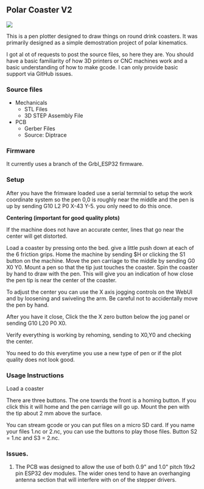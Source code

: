 ## Polar Coaster V2

![](http://www.buildlog.net/blog/wp-content/uploads/2019/05/20190112_182753.jpg)

This is a pen plotter designed to draw things on round drink coasters. It was primarily designed as a simple demostration project of polar kinematics.

I got al ot of requests to post the source files, so here they are. You should have a basic familiarity of how 3D printers or CNC machines work and a basic understanding of how to make gcode. I can only provide basic support via GitHub issues.

### Source files

- Mechanicals
  - STL Files
  - 3D STEP Assembly File
- PCB
  - Gerber Files
  - Source: Diptrace

### Firmware

It currently uses a branch of the Grbl_ESP32 firmware.



### Setup

After you have the frimware loaded use a serial termnial to setup the work coordinate system so the pen 0,0 is roughly near the middle and the pen is up by sending G10 L2 P0 X-43 Y-5. you only need to do this once.

**Centering (important for good quality plots)**

If the machine does not have an accurate center, lines that go near the center will get distorted.

Load a coaster by pressing onto the bed. give a little push down at each of the 6 friction grips. Home the machine by sending $H or clicking the S1 button on the machine. Move the pen carriage to the middle by sending G0 X0 Y0.   Mount a pen so that the tip just touches the coaster. Spin the coaster by hand to draw with the pen. This will give you an indication of how close the pen tip is near the center of the coaster. 

To adjust the center you can use the X axis jogging controls on the WebUI and by loosening and swiveling the arm. Be careful not to accidentally move the pen by hand. 

After you have it close, Click the the X zero button below the jog panel or sending G10 L20 P0 X0.

Verify everything is working by rehoming, sending to X0,Y0 and checking the center.

You need to do this everytime you use a new type of pen or if the plot quality does not look good.

### Usage Instructions

Load a coaster

There are three buttons. The one towrds the front is a homing button. If you click this it will home and the pen carriage will go up. Mount the pen with the tip about 2 mm above the surface.

You can stream gcode or you can put files on a micro SD card. If you name your files 1.nc or 2.nc, you can use the buttons to play those files. Button S2 = 1.nc and S3 = 2.nc.

### Issues.

1. The PCB was designed to allow the use of both 0.9" and 1.0" pitch 19x2 pin ESP32 dev modules. The wider ones tend to have an overhanging antenna section that will interfere with on of the stepper drivers. 



